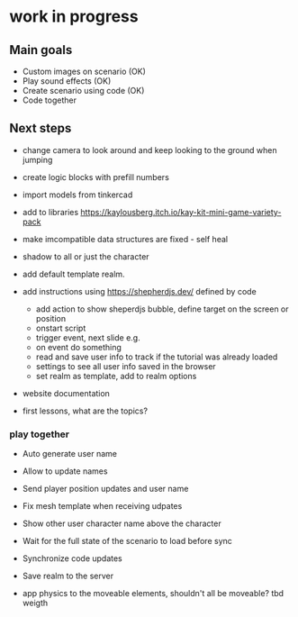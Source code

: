 # work in progress

## Main goals
- Custom images on scenario (OK)
- Play sound effects (OK)
- Create scenario using code (OK)
- Code together

## Next steps 

- change camera to look around and keep looking to the ground when jumping
- create logic blocks with prefill numbers
- import models from tinkercad
- add to libraries https://kaylousberg.itch.io/kay-kit-mini-game-variety-pack
- make imcompatible data structures are fixed - self heal
- shadow to all or just the character
- add default template realm.
- add instructions using https://shepherdjs.dev/ defined by code
    - add action to show sheperdjs bubble, define target on the screen or position
    - onstart script 
    - trigger event, next slide e.g.
    - on event do something
    - read and save user info to track if the tutorial was already loaded
    - settings to see all user info saved in the browser
    - set realm as template, add to realm options

- website documentation
- first lessons, what are the topics?

### play together
- Auto generate user name
- Allow to update names
- Send player position updates and user name
- Fix mesh template when receiving udpates
- Show other user character name above the character
- Wait for the full state of the scenario to load before sync
- Synchronize code updates

- Save realm to the server
- app physics to the moveable elements, shouldn't all be moveable? tbd weigth


